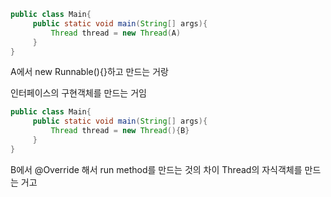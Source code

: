 ```java
public class Main{
	 public static void main(String[] args){
		 Thread thread = new Thread(A)
	 }
}
```

A에서 new Runnable(){}하고 만드는 거랑

인터페이스의 구현객체를 만드는 거임

```java
public class Main{
	 public static void main(String[] args){
		 Thread thread = new Thread(){B}
	 }
}
```

B에서 @Override 해서 run method를 만드는 것의 차이
Thread의 자식객체를 만드는 거고